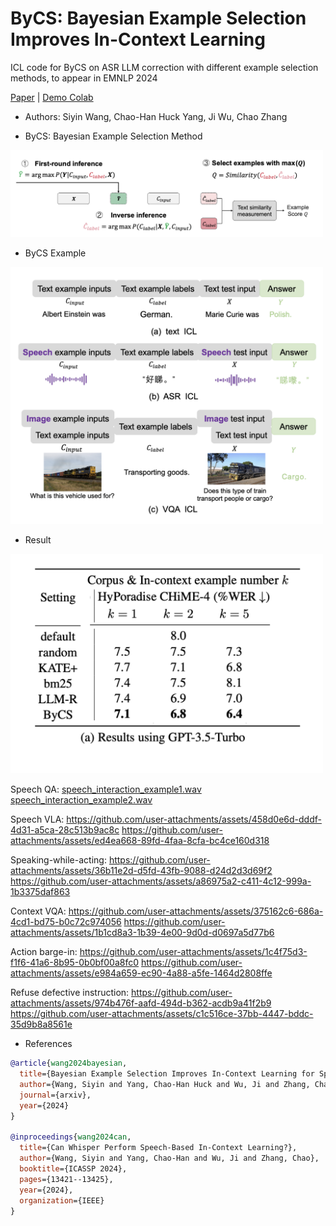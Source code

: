 # ByCS: Bayesian Example Selection Improves In-Context Learning 

ICL code for ByCS on ASR LLM correction with different example selection methods, to appear in EMNLP 2024

[Paper](https://arxiv.org/pdf/2404.14716) | [Demo Colab](https://colab.research.google.com/drive/1AXKFr1OFqfeB2Jy4w2ipaNdxaNJujOhd?usp=sharing)

- Authors: Siyin Wang, Chao-Han Huck Yang, Ji Wu, Chao Zhang

- ByCS: Bayesian Example Selection Method
  
<img src="https://github.com/chan-ming/Hyporadise-icl/blob/main/real-bycs.png" width="500">

- ByCS Example

<img src="https://github.com/chan-ming/Hyporadise-icl/blob/main/setup.png" width="500">


- Result

<img src="https://github.com/chan-ming/Hyporadise-icl/blob/main/hypo-baseline.png" width="500">

Speech QA:
[speech_interaction_example1.wav](https://github.com/user-attachments/files/22517804/speech_interaction_example1.wav)
[speech_interaction_example2.wav](https://github.com/user-attachments/files/22517809/speech_interaction_example2.wav)

Speech VLA:
https://github.com/user-attachments/assets/458d0e6d-dddf-4d31-a5ca-28c513b9ac8c
https://github.com/user-attachments/assets/ed4ea668-89fd-4faa-8cfa-bc4ce160d318

Speaking-while-acting:
https://github.com/user-attachments/assets/36b11e2d-d5fd-43fb-9088-d24d2d3d69f2
https://github.com/user-attachments/assets/a86975a2-c411-4c12-999a-1b3375daf863

Context VQA:
https://github.com/user-attachments/assets/375162c6-686a-4cd1-bd75-b0c72c974056
https://github.com/user-attachments/assets/1b1cd8a3-1b39-4e00-9d0d-d0697a5d77b6

Action barge-in:
https://github.com/user-attachments/assets/1c4f75d3-f1f6-41a6-8b95-0b0bf00a8fc0
https://github.com/user-attachments/assets/e984a659-ec90-4a88-a5fe-1464d2808ffe

Refuse defective instruction:
https://github.com/user-attachments/assets/974b476f-aafd-494d-b362-acdb9a41f2b9
https://github.com/user-attachments/assets/c1c516ce-37bb-4447-bddc-35d9b8a8561e





- References

```bib
@article{wang2024bayesian,
  title={Bayesian Example Selection Improves In-Context Learning for Speech, Text, and Visual Modalities},
  author={Wang, Siyin and Yang, Chao-Han Huck and Wu, Ji and Zhang, Chao},
  journal={arxiv},
  year={2024}
}

@inproceedings{wang2024can,
  title={Can Whisper Perform Speech-Based In-Context Learning?},
  author={Wang, Siyin and Yang, Chao-Han and Wu, Ji and Zhang, Chao},
  booktitle={ICASSP 2024},
  pages={13421--13425},
  year={2024},
  organization={IEEE}
}
```
